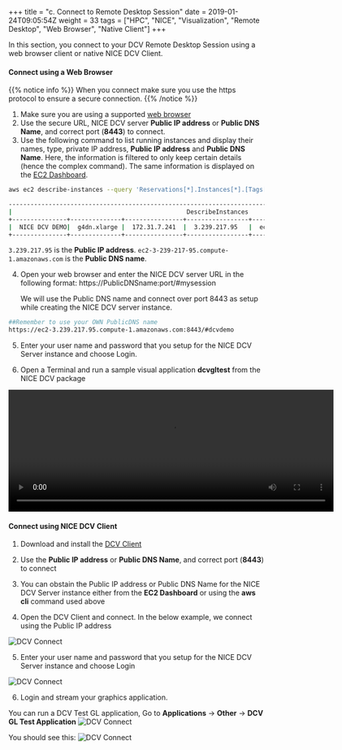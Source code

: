 +++
title = "c. Connect to Remote Desktop Session"
date = 2019-01-24T09:05:54Z
weight = 33
tags = ["HPC", "NICE", "Visualization", "Remote Desktop", "Web Browser", "Native Client"]
+++

In this section, you connect to your DCV Remote Desktop Session using a web browser client or native NICE DCV Client.

#### Connect using a Web Browser 
{{% notice info %}}
When you connect make sure you use the https protocol to ensure a secure connection.
{{% /notice %}}

1. Make sure you are using a supported [web browser](https://docs.aws.amazon.com/dcv/latest/adminguide/what-is-dcv.html#what-is-dcv-requirements-client)
2. Use the secure URL, NICE DCV server **Public IP address** or **Public DNS Name**, and correct port (**8443**) to connect.
3. Use the following command to list running instances and display their names, type, private IP address, **Public IP address** and **Public DNS Name**. Here, the information is filtered to only keep certain details (hence the complex command). The same information is displayed on the [EC2 Dashboard](https://console.aws.amazon.com/ec2).
```bash
aws ec2 describe-instances --query 'Reservations[*].Instances[*].[Tags[?Key==`Name`]| [0].Value,InstanceType, PrivateIpAddress, PublicIpAddress, PublicDnsName]' --filters Name=instance-state-name,Values=running --output table  

-------------------------------------------------------------------------------------------------------------------
|                                                DescribeInstances                                                |
+---------------+--------------+----------------+-----------------+-----------------------------------------------+
|  NICE DCV DEMO|  g4dn.xlarge |  172.31.7.241  |  3.239.217.95   |  ec2-3-239-217-95.compute-1.amazonaws.com     |
+---------------+--------------+----------------+-----------------+-----------------------------------------------+
```
`3.239.217.95` is the **Public IP address**. `ec2-3-239-217-95.compute-1.amazonaws.com` is the **Public DNS name**.

4. Open your web browser and enter the NICE DCV server URL in the following format:   https://PublicDNSname:port/#mysession

   We will use the Public DNS name and connect over port 8443 as setup while creating the NICE DCV server instance. 

```bash
##Remember to use your OWN PublicDNS name
https://ec2-3.239.217.95.compute-1.amazonaws.com:8443/#dcvdemo
```

5. Enter your user name and password that you setup for the NICE DCV Server instance and choose Login.

6. Open a Terminal and run a sample visual application **dcvgltest** from the NICE DCV package

<video autoplay ="autoplay" loop="loop" preload="auto" width="640" height="240" controls>
  <source src="/images/nice-dcv/dcvgltest-webclient.mp4" type="video/mp4">
  Your browser does not support the video tag.
</video>
   
#### Connect using NICE DCV Client

1. Download and install the [DCV Client](https://download.nice-dcv.com/) 

2. Use the **Public IP address** or **Public DNS Name**, and correct port (**8443**) to connect

3. You can obstain the Public IP address or Public DNS Name for the NICE DCV Server instance either from the **EC2 Dashboard** or using the **aws cli** command used above

4. Open the DCV Client and connect. In the below example, we connect using the Public IP address

![DCV Connect](/images/nice-dcv/Connect-DCV-Client.png)

5. Enter your user name and password that you setup for the NICE DCV Server instance and choose Login

![DCV Connect](/images/nice-dcv/Connect-DCV-Client-Username.png)
 

6. Login and stream your graphics application. 

You can run a DCV Test GL application, Go to **Applications** → **Other** → **DCV GL Test Application**
![DCV Connect](/images/nice-dcv/Connect-DCV-StartGL.png)

You should see this:
![DCV Connect](/images/nice-dcv/Connect-DCV-ViewGL.png)

 


